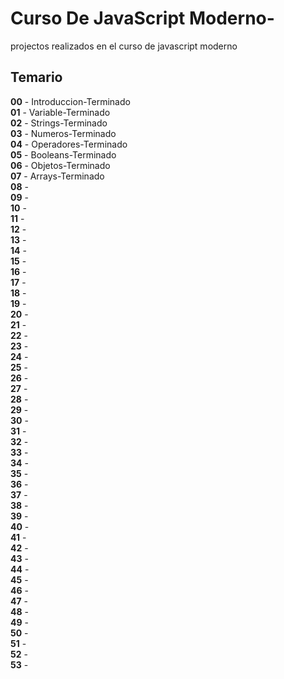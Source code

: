 # Curso De JavaScript Moderno-
projectos realizados en el curso de javascript moderno 

## Temario
<b>00</b> - Introduccion-Terminado<br>
<b>01</b> - Variable-Terminado<br>
<b>02</b> - Strings-Terminado<br>
<b>03</b> - Numeros-Terminado<br>
<b>04</b> - Operadores-Terminado<br>
<b>05</b> - Booleans-Terminado<br>
<b>06</b> - Objetos-Terminado<br>
<b>07</b> - Arrays-Terminado<br>
<b>08</b> - <br>
<b>09</b> - <br>
<b>10</b> - <br>
<b>11</b> - <br>
<b>12</b> - <br>
<b>13</b> - <br>
<b>14</b> - <br>
<b>15</b> - <br>
<b>16</b> - <br>
<b>17</b> - <br>
<b>18</b> - <br>
<b>19</b> - <br>
<b>20</b> - <br>
<b>21</b> - <br>
<b>22</b> - <br>
<b>23</b> - <br>
<b>24</b> - <br>
<b>25</b> - <br>
<b>26</b> - <br>
<b>27</b> - <br>
<b>28</b> - <br>
<b>29</b> - <br>
<b>30</b> - <br>
<b>31</b> - <br>
<b>32</b> - <br>
<b>33</b> - <br>
<b>34</b> - <br>
<b>35</b> - <br>
<b>36</b> - <br>
<b>37</b> - <br>
<b>38</b> - <br>
<b>39</b> - <br>
<b>40</b> - <br>
<b>41</b> - <br>
<b>42</b> - <br>
<b>43</b> - <br>
<b>44</b> - <br>
<b>45</b> - <br>
<b>46</b> - <br>
<b>47</b> - <br>
<b>48</b> - <br>
<b>49</b> - <br>
<b>50</b> - <br>
<b>51</b> - <br>
<b>52</b> - <br>
<b>53</b> - <br>
